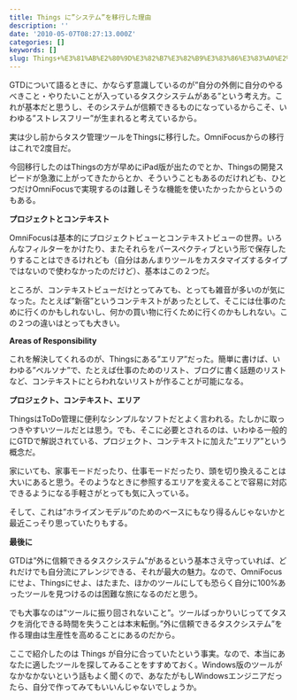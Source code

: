 ```yaml
---
title: Things に”システム”を移行した理由
description: ''
date: '2010-05-07T08:27:13.000Z'
categories: []
keywords: []
slug: Things+%E3%81%AB%E2%80%9D%E3%82%B7%E3%82%B9%E3%83%86%E3%83%A0%E2%80%9D%E3%82%92%E7%A7%BB%E8%A1%8C%E3%81%97%E3%81%9F%E7%90%86%E7%94%B1
---
```

GTDについて語るときに、かならず意識しているのが”自分の外側に自分のやるべきこと・やりたいことが入っているタスクシステムがある”という考え方。これが基本だと思うし、そのシステムが信頼できるものになっているからこそ、いわゆる”ストレスフリー”が生まれると考えているから。

実は少し前からタスク管理ツールをThingsに移行した。OmniFocusからの移行はこれで2度目だ。

今回移行したのはThingsの方が早めにiPad版が出たのでとか、Thingsの開発スピードが急激に上がってきたからとか、そういうこともあるのだけれども、ひとつだけOmniFocusで実現するのは難しそうな機能を使いたかったからというのもある。

**プロジェクトとコンテキスト**

OmniFocusは基本的にプロジェクトビューとコンテキストビューの世界。いろんなフィルターをかけたり、またそれらをパースペクティブという形で保存したりすることはできるけれども（自分はあんまりツールをカスタマイズするタイプではないので使わなかったのだけど）、基本はこの２つだ。

ところが、コンテキストビューだけとってみても、とっても雑音が多いのが気になった。たとえば”新宿”というコンテキストがあったとして、そこには仕事のために行くのかもしれないし、何かの買い物に行くために行くのかもしれない。この２つの違いはとっても大きい。

**Areas of Responsibility**

これを解決してくれるのが、Thingsにある”エリア”だった。簡単に書けば、いわゆる”ペルソナ”で、たとえば仕事のためのリスト、ブログに書く話題のリストなど、コンテキストにとらわれないリストが作ることが可能になる。

**プロジェクト、コンテキスト、エリア**

ThingsはToDo管理に便利なシンプルなソフトだとよく言われる。たしかに取っつきやすいツールだとは思う。でも、そこに必要とされるのは、いわゆる一般的にGTDで解説されている、プロジェクト、コンテキストに加えた”エリア”という概念だ。

家にいても、家事モードだったり、仕事モードだったり、頭を切り換えることは大いにあると思う。そのようなときに参照するエリアを変えることで容易に対応できるようになる手軽さがとっても気に入っている。

そして、これは”ホライズンモデル”のためのベースにもなり得るんじゃないかと最近こっそり思っていたりもする。

**最後に**

GTDは”外に信頼できるタスクシステム”があるという基本さえ守っていれば、どれだけでも自分流にアレンジできる、それが最大の魅力。なので、OmniFocusにせよ、Thingsにせよ、はたまた、ほかのツールにしても恐らく自分に100%あったツールを見つけるのは困難な旅になるのだと思う。

でも大事なのは”ツールに振り回されないこと”。ツールばっかりいじっててタスクを消化できる時間を失うことは本末転倒。”外に信頼できるタスクシステム”を作る理由は生産性を高めることにあるのだから。

ここで紹介したのは Things が自分に合っていたという事実。なので、本当にあなたに適したツールを探してみることをすすめておく。Windows版のツールがなかなかないという話もよく聞くので、あなたがもしWindowsエンジニアだったら、自分で作ってみてもいいんじゃないでしょうか。